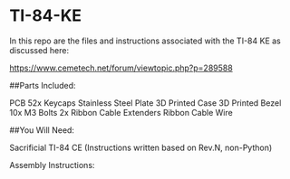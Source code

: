 # TI-84-KE
In this repo are the files and instructions associated with the TI-84 KE as discussed here:

https://www.cemetech.net/forum/viewtopic.php?p=289588


##Parts Included:

PCB
52x Keycaps
Stainless Steel Plate
3D Printed Case
3D Printed Bezel
10x M3 Bolts
2x Ribbon Cable Extenders
Ribbon Cable Wire


##You Will Need:

Sacrificial TI-84 CE (Instructions written based on Rev.N, non-Python)



Assembly Instructions:

